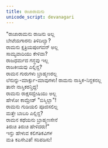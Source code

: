 ```yaml
---
title: ರಾಜಾರಾಮನು
unicode_script: devanagari
---
```


"ರಾಜಾರಾಮನು ರಾಜನು ಅಲ್ಲ  
ಬೇಟೆಯಗಾರನು ತಿಳಿದಿಲ್ವಾ?  
ರಾಮನು ಕ್ಷತ್ರಿಯಪುಂಗವನ್ ಅಲ್ಲ  
ಸಾಮ್ಯವಾದಿಯು ಕೇಳಿವಾ?  
ರಾಜಧರ್ಮದ ಗನ್ಧವು ಇಲ್ಲ  
ರಾಜಕೀಯವು ಎಲ್ಲಿನ್ದ?  
ರಾಮನ ಗುರುಗಳು ಬ್ರಾಹ್ಮಣರಲ್ಲ  
ಲೆನುನ್ನು-ಮಾರ್ಕ್ಸು-ಮಾವುಗಳು!
ರಾಮನು ನಾಸ್ತಿಕ-ನಿನ್ದಕನಲ್ಲ  
ತಾನೇ ನಾಸ್ತಿಕರನ್ತಿದ್ದ!  
ರಾಮನು ರಾಕ್ಷಸದ್ವೇಷಿಯು ಅಲ್ಲ  
ಹೇಳೋ ಕಾಮ್ರೇಡ್ "ಬಿಸ್ಮಿಲ್ಲಾ"!  
ರಾಮನು ಗುಡಿಯಲಿ ಪೂಜಿಸಲಿಲ್ಲ  
ಮತ್ತೇ ಬಾಬರಿ ಎಲ್ಲಿನ್ದ?  
ರಾಮನ ಕಥೆಯನು ಬ್ರಾಹ್ಮಣಸೇನೆ  
ತಿರುಚಿ ತಿರುಚಿ ಹೇಳಿದರು!"  
ಇನ್ತು ಹೇಳುವ ಕಲಿಗತಿಕವಿಗಳ  
ಮತಿ ಕಪಿಸೇವಿತ! ಸರಿಪಡಿಸು!   
